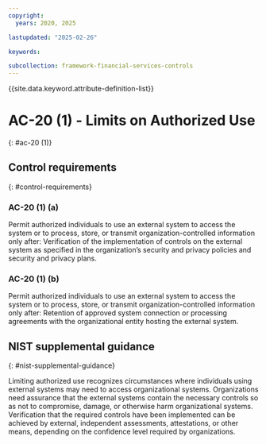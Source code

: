 ```yaml
---
copyright:
  years: 2020, 2025

lastupdated: "2025-02-26"

keywords:

subcollection: framework-financial-services-controls
---
```


{{site.data.keyword.attribute-definition-list}}

# AC-20 (1) -  Limits on Authorized Use
{: #ac-20 (1)}

## Control requirements
{: #control-requirements}



### AC-20 (1) (a)


Permit authorized individuals to use an external system to access the system or to process, store, or transmit organization-controlled information only after:
Verification of the implementation of controls on the external system as specified in the organization’s security and privacy policies and security and privacy plans.


### AC-20 (1) (b)


Permit authorized individuals to use an external system to access the system or to process, store, or transmit organization-controlled information only after:
Retention of approved system connection or processing agreements with the organizational entity hosting the external system.












## NIST supplemental guidance
{: #nist-supplemental-guidance}

Limiting authorized use recognizes circumstances where individuals using external systems may need to access organizational systems. Organizations need assurance that the external systems contain the necessary controls so as not to compromise, damage, or otherwise harm organizational systems. Verification that the required controls have been implemented can be achieved by external, independent assessments, attestations, or other means, depending on the confidence level required by organizations.
